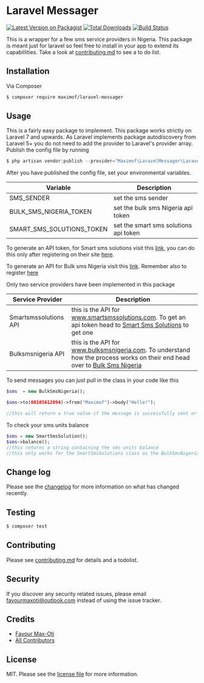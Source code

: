 # Laravel Messager

[![Latest Version on Packagist][ico-version]][link-packagist]
[![Total Downloads][ico-downloads]][link-downloads]
[![Build Status][ico-travis]][link-travis]

This is a wrapper for a few sms service providers in Nigeria. This package is meant just for laravel so feel free to install in your app to extend its capablilities. Take a look at [contributing.md](contributing.md) to see a to do list.

## Installation

Via Composer

``` bash
$ composer require maximof/laravel-messager
```

## Usage


This is a fairly easy package to implement. This package works strictly on Laravel 7 and upwards.
As Laravel implements package autodiscovery from Laravel 5+ you do not need to add the provider to
Laravel's provider array. Publish the config file by running

``` php
$ php artisan vendor:publish --provider="Maximof\LaravelMessager\LaravelMessagerServiceProvider"
```
 
After you have published the config file, set your environmental variables.

| Variable | Description |
| ----------- | ----------- |
| SMS_SENDER |  set the sms sender |
| BULK_SMS_NIGERIA_TOKEN | set the bulk sms Nigeria api token |
| SMART_SMS_SOLUTIONS_TOKEN | set the smart sms solutions api token |

To generate an API token, for Smart sms solutions visit this [link](https://smartsmssolutions.com/sms/api-x-tokens), you can do this only after registering on their site [here](https://smartsmssolutions.com/register).

To generate an API for Bulk sms Nigeria visit this [link](https://smartsmssolutions.com/register). Remember also to register [here](https://smartsmssolutions.com) 

Only two service providers have been implemented in this package

| Service Provider | Description |
| ----------------- | ----------- |
| Smartsmssolutions API | this is the API for www.smartsmssolutions.com. To get an api token head to [Smart Sms Solutions](https://www.smartsmssolutions.com) to get one |
| Bulksmsnigeria API | this is the API for www.bulksmsnigeria.com. To understand how the process works on their end head over to [Bulk Sms Nigeria](www.bulksmsnigeria.com) |

To send messages you can just pull in the class in your code like this

``` php
$sms  = new BulkSmsNigeria();

$sms->to(08105612094)->from("Maximof")->body("Hello!");

//this will return a true value if the message is successfully sent or will throw an exception if an error occurs
```

To check your sms units balance 

``` php
$sms = new SmartSmsSolution();
$sms->balance();
//this returns a string containing the sms units balance
//this only works for the SmartSmsSolutions class as the BulkSmsNigeria class api has no balance checking endpoint
```

## Change log

Please see the [changelog](changelog.md) for more information on what has changed recently.

## Testing

``` bash
$ composer test
```

## Contributing

Please see [contributing.md](contributing.md) for details and a todolist.

## Security

If you discover any security related issues, please email favourmaxoti@outlook.com instead of using the issue tracker.

## Credits

- [Favour Max-Oti][link-author]
- [All Contributors][link-contributors]

## License

MIT. Please see the [license file](license.md) for more information.

[ico-version]: https://img.shields.io/packagist/v/maximof/laravel-messager.svg?style=flat-square
[ico-downloads]: https://img.shields.io/packagist/dt/maximof/laravel-messager.svg?style=flat-square
[ico-travis]: https://img.shields.io/travis/maximof/laravel-messager/master.svg?style=flat-square
[ico-styleci]: https://styleci.io/repos/12345678/shield

[link-packagist]: https://packagist.org/packages/maximof/laravel-messager
[link-downloads]: https://packagist.org/packages/maximof/laravel-messager
[link-travis]: https://travis-ci.org/maximof/laravel-messager
[link-author]: https://github.com/maximof
[link-contributors]: ../../contributors
